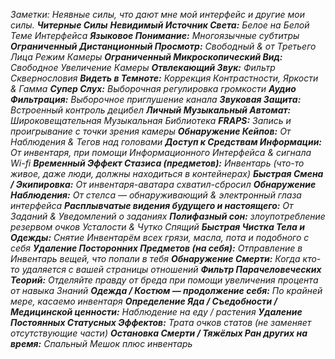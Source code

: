 <i>Заметки:</i> 
<i>Неявные силы, что дают мне мой интерфейс и другие мои силы.</i>
<empty-line>
<b><i>Читерные Силы</i></b>
<b><i>Невидимый Источник Света:</i></b> <i>Белое на Белой Теме Интерфейса</i>
<b><i>Языковое Понимание:</i></b> <i>Многоязычные субтитры</i>
<b><i>Ограниченный Дистанционный Просмотр:</i></b> <i>Свободный & от Третьего Лица Режим Камеры</i>
<b><i>Ограниченный Микроскопический Вид:</i></b> <i>Свободное Увеличение Камеры</i>
<b><i>Отвлекающий Звук:</i></b> <i>Фильтр Сквернословия</i>
<b><i>Видеть в Темноте:</i></b> <i>Коррекция Контрастности, Яркости & Гамма</i>
<b><i>Супер Слух:</i></b> <i>Выборочная регулировка громкости</i>
<b><i>Аудио Фильтрация:</i></b> <i>Выборочное приглушение канала</i>
<b><i>Звуковая Защита:</i></b> <i>Встроенный контроль децибел</i>
<b><i>Личный Музыкальный Автомат:</i></b> <i>Широковещательная Музыкальная Библиотека</i>
<b><i>FRAPS:</i></b> <i>Запись и проигрывание с точки зрения камеры</i>
<b><i>Обнаружение Кейпов:</i></b> <i>От Наблюдения & Тегов над головами</i>
<b><i>Доступ к Средствам Информации:</i></b> <i>От инвентаря, при помощи Информационного Интерфейса & сигнала Wi-fi</i>
<b><i>Временный Эффект Стазиса (предметов):</i></b> <i>Инвентарь (что-то живое, даже люди, должны находиться в контейнерах)</i>
<b><i>Быстрая Смена / Экипировка:</i></b> <i>От инвентаря-аватара схватил-сбросил</i>
<b><i>Обнаружение Наблюдения:</i></b> <i>От стелса — обнаруживающий & электронный глаза интерфейса</i>
<b><i>Расплывчатые видения будущего и настоящего:</i></b> <i>От Заданий & Уведомлений о заданиях</i>
<b><i>Полифазный сон:</i></b> <i>злоупотребление резервом очков Усталости & Чутко Спящий</i>
<b><i>Быстрая Чистка Тела и Одежды:</i></b> <i>Снятие Инвентарём всех грязи, масла, пота и подобного с себя</i>
<b><i>Удаление Посторонних Предметов (на себя):</i></b> <i>Отправление в Инвентарь вещей, что попали в тебя</i>
<b><i>Обнаружение Смерти:</i></b> <i>Когда кто-то удаляется с вашей страницы отношений</i>
<b><i>Фильтр Парачеловеческих Теорий:</i></b> <i>Отделяйте правду от бреда при помощи увеличения процента от навыка Знаний</i>
<b><i>Одежда / Костюм — продолжение себя:</i></b> <i>По крайней мере, касаемо инвентаря</i>
<b><i>Определение Яда / Съедобности / Медицинской ценности:</i></b> <i>Наблюдение на еду / растения</i>
<b><i>Удаление Постоянных Статусных Эффектов:</i></b> <i>Трата очков статов (не заменяет отсутствующие части)</i>
<b><i>Остановка Смерти / Тяжёлых Ран других на время:</i></b> <i>Спальный Мешок плюс инвентарь</i>